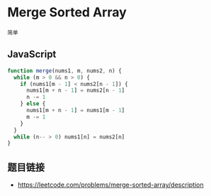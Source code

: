 # Merge Sorted Array
`简单`

## JavaScript
```javascript
function merge(nums1, m, nums2, n) {
  while (m > 0 && n > 0) {
    if (nums1[m - 1] < nums2[n - 1]) {
      nums1[m + n - 1] = nums2[n - 1]
      n -= 1
    } else {
      nums1[m + n - 1] = nums1[m - 1]
      m -= 1
    }
  }
  while (n-- > 0) nums1[n] = nums2[n]
}
```

## 题目链接
* https://leetcode.com/problems/merge-sorted-array/description
